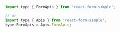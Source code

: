 ```jsx | pure
import type { FormApis } from 'react-form-simple';

// or
import type { Apis } from 'react-form-simple';
type FormApis = Apis.FormApis;
```

<br />
